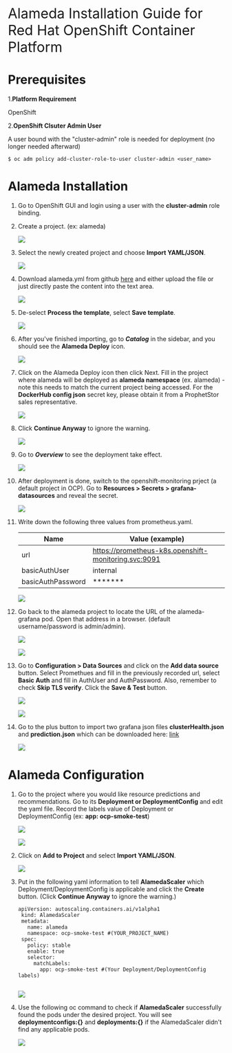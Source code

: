 <P style="font-size:24pt; bold">Alameda Installation Guide for Red Hat OpenShift Container Platform</p>

# Prerequisites
1.**Platform Requirement**

OpenShift

2.**OpenShift Clsuter Admin User**

A user bound with the "cluster-admin" role is needed for deployment (no longer needed afterward)
```
$ oc adm policy add-cluster-role-to-user cluster-admin <user_name>
```


# Alameda Installation

1. Go to OpenShift GUI and login using a user with the **cluster-admin** role binding.

2. Create a project. (ex: alameda)
	
	![](./img/openshift_guide/1.png)
	
3. Select the newly created project and choose **Import YAML/JSON**.
	
	![](./img/openshift_guide/2.png)
	
4. Download alameda.yml from github [here](https://github.com/containers-ai/alameda/blob/master/openshift/template/deploy/alameda.yml) and either upload the file or just directly paste the content into the text area.

	![](./img/openshift_guide/3.png)
	
5. De-select **Process the template**, select **Save template**.
	
	![](./img/openshift_guide/4.png)
	
6. After you've finished importing, go to ***Catalog*** in the sidebar, and you should see the **Alameda Deploy** icon.
	
	![](./img/openshift_guide/5.png)
	
7. Click on the Alameda Deploy icon then click Next. Fill in the project where alameda will be deployed as **alameda namespace** (ex. alameda) - note this needs to match the current project being accessed. For the **DockerHub config json** secret key, please obtain it from a ProphetStor sales representative. 
	
	![](./img/openshift_guide/6.png)
	
8. Click **Continue Anyway** to ignore the warning.
	
	![](./img/openshift_guide/7.png)
	
9. Go to ***Overview*** to see the deployment take effect.
	
	![](./img/openshift_guide/8.png)
	
10. After deployment is done, switch to the openshift-monitoring prject (a default project in OCP). Go to **Resources > Secrets > grafana-datasources** and reveal the secret.
	
	![](./img/openshift_guide/9.png)
	
11. Write down the following three values from prometheus.yaml.

	| Name | Value (example)|
	| --- | --- |
	| url | https://prometheus-k8s.openshift-monitoring.svc:9091 |
	| basicAuthUser | internal |
	| basicAuthPassword | ******* |
	
	![](./img/openshift_guide/10.png)
	
12. Go back to the alameda project to locate the URL of the alameda-grafana pod. Open that address in a browser. (default username/password is admin/admin).
	
	![](./img/openshift_guide/11.png)
	
	![](./img/openshift_guide/12.png)
	
13. Go to **Configuration > Data Sources** and click on the **Add data source** button. Select Promethues and fill in the previously recorded url, select **Basic Auth** and fill in AuthUser and AuthPassword. Also, remember to check **Skip TLS verify**. Click the **Save & Test** button.
	
	![](./img/openshift_guide/13.png)
	
	![](./img/openshift_guide/14.png)
	
14. Go to the plus button to import two grafana json files **clusterHealth.json** and **prediction.json** which can be downloaded here: [link](https://github.com/containers-ai/alameda/tree/release-0.2/helm/grafana/dashboards)

	![](./img/openshift_guide/15.png)

# Alameda Configuration

1. Go to the project where you would like resource predictions and recommendations. Go to its **Deployment or DeploymentConfig** and edit the yaml file. Record the labels value of Deployment or DeploymentConfig (ex: **app: ocp-smoke-test**) 
	
	![](./img/openshift_guide/16.png)
	
	![](./img/openshift_guide/17.png)
	
2. Click on **Add to Project** and select **Import YAML/JSON**.
	
	![](./img/openshift_guide/18.png)
	
3. Put in the following yaml information to tell **AlamedaScaler** which Deployment/DeploymentConfig is applicable and click the **Create** button. (Click **Continue Anyway** to ignore the warning.)

	<pre><code>apiVersion: autoscaling.containers.ai/v1alpha1
	kind: AlamedaScaler
	metadata:
	  name: alameda
	  namespace: ocp-smoke-test #(YOUR_PROJECT_NAME)
	spec:
	  policy: stable
	  enable: true
	  selector:
	    matchLabels:
	      app: ocp-smoke-test #(Your Deployment/DeploymentConfig labels)
	</code></pre>
	
	![](./img/openshift_guide/19.png)

4. Use the following oc command to check if **AlamedaScaler** successfully found the pods under the desired project. You will see **deploymentconfigs:{}** and **deployments:{}** if the AlamedaScaler didn't find any applicable pods.
	
	![](./img/openshift_guide/20.png)
	